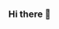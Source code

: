 ### Hi there 👋

<!--
**josteinvz786/josteinvz786** is a ✨ _special_ ✨ repository because its `README.md` (this file) appears on your GitHub profile.

I enjoy solving data analysis problems using tools such as machine learning, statistics, and programming. In general, I am interested in mathematics and computer science, as they have become powerful elements for generating a more strategic business vision.

I like to stay constantly updated, and I recently completed a technology bootcamp at Practicum, where I was able to put my knowledge into practice in Python, SQL, and machine learning.
